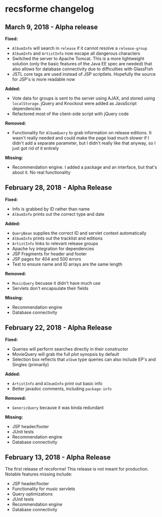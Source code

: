 # recsforme changelog

## March 9, 2018 - Alpha release

**Fixed:**

* `AlbumInfo` will search in `release` if it cannot resolve a `release-group`
* `AlbumInfo` and `ArtistInfo` now escape all dangerous characters
* Switched the server to Apache Tomcat. This is a more lightweight solution (only the basic features of the Java EE spec are needed) that also allows for database connectivity due to difficulties with GlassFish
* JSTL core tags are used instead of JSP scriptlets. Hopefully the source for JSP's is more readable now

**Added:**

* Vote data for groups is sent to the server using AJAX, and stored using `localStorage`. jQuery and Knockout were added as JavaScript dependencies
* Refactored most of the client-side script with jQuery code

**Removed:**

* Functionality for `AlbumQuery` to grab information on release editions. It wasn't really needed and could make the page load much slower if I didn't add a separate parameter, but I didn't really like that anyway, so I just got rid of it entirely

**Missing:**

* Recommendation engine. I added a package and an interface, but that's about it. No real functionality

## February 28, 2018 - Alpha Release

**Fixed:**

* Info is grabbed by ID rather than name
* `AlbumInfo` prints out the correct type and date

**Added:**

* `QueryBean` supplies the correct ID and servlet context automatically
* `AlbumInfo` prints out the tracklist and editions
* `ArtistInfo` links to relevant release groups
* Apache Ivy integration for dependencies
* JSP Fragments for header and footer
* JSP pages for 404 and 500 errors
* Test to ensure name and ID arrays are the same length

**Removed:**

* `MusicQuery` becuase it didn't have much use
* Servlets don't encapsulate their fields

**Missing:**

* Recommendation engine
* Database connectivity

## February 22, 2018 - Alpha Release

**Fixed:**

* Queries will perform searches directly in their constructor
* MovieQuery will grab the full plot synopsis by default
* Selection box reflects that `album` type queries can also include EP's and Singles (primarily)

**Added:**

* `ArtistInfo` and `AlbumInfo` print out basic info
* Better javadoc comments, including `package-info`

**Removed:**

* `GenericQuery` because it was kinda redundant

**Missing:**

* JSP header/footer
* JUnit tests
* Recommendation engine
* Database connectivity

## February 13, 2018 - Alpha Release

The first release of recsforme! This release is not meant for production. Notable features missing include:

* JSP header/footer
* Functionality for music servlets
* Query optimizations
* JUnit tests
* Recommendation engine
* Database connectivity
